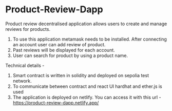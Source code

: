 # Product-Review-Dapp

Product review decentralised application allows users to create and manage reviews for products.

1. To use this application metamask needs to be installed. After connecting an account user can add review of product.
2. Past reviews will be displayed for each account.
3. User can search for product by using a product name.

Technical details -
1. Smart contract is written in solidity and deployed on sepolia test network.
2. To communicate between contract and react UI hardhat and ether.js is used
3. The application is deployed on netlify. You can access it with this url - https://product-review-dapp.netlify.app/
